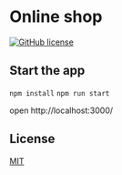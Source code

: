 # Online shop
[![GitHub license](https://img.shields.io/github/license/Radomyr-kh/online-shop)](https://github.com/Radomyr-kh/online-shop/main/LICENSE.md)

## Start the app

`npm install`
`npm run start`

open http://localhost:3000/

## License
[MIT](https://choosealicense.com/licenses/mit/)
